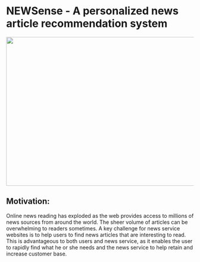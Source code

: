 # NEWSense - A personalized news article recommendation system

<p align="center">
  <img width="560" height="400" src="https://github.com/akshay-madar/NEWSense-news-recommendation-system-using-twitter/blob/master/NEWSense%20Logo.png">
</p>

## Motivation:
Online news reading has exploded as the web provides access to millions of news sources from around the world. The sheer volume of articles can be overwhelming to readers sometimes.
A key challenge for news service websites is to help users to find news articles that are interesting to read. This is advantageous to both users and news service, as it enables the user to rapidly find what he or she needs and the news service to help retain and increase customer base.
